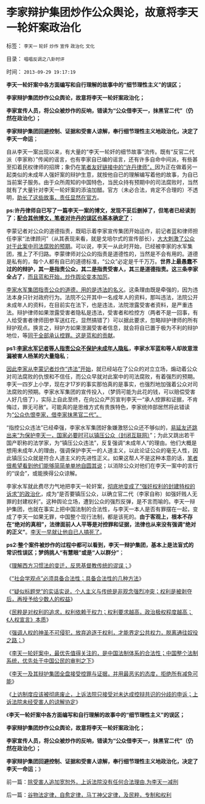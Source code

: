 # 李家辩护集团炒作公众舆论，故意将李天一轮奸案政治化

标签： `李天一` `轮奸` `炒作` `宣传` `政治化` `文化` 

目录： `唱唱反调之八卦时评`

时间： `2013-09-29 19:17:19`

**李天一轮奸案中各方面编写和自行理解的故事中的“细节理性主义”的误区；**

**李家辩护集团炒作公众舆论，故意将李天一轮奸案政治化；**

**李家宣传人员，将公众被炒作的反响，错读为“公众借李天一，抹黑官二代”（仍然在政治化）；**

**李家辩护集团回避控制、证据和受害人谅解，奉行细节理性主义地政治化，决定了李天一命运**；

自从李天一案出现以来，有大量的“李天一轮奸的细节故事”流传。既有“反官二代派（李家称）”传闻的谣言，也有李家自已编的谣言，还有许多自命中间派，有些甚至扣着民权律师的招牌；象仍在[笔者友好链接中的“许丹律师”，](http://blog.sina.com.cn/u/1776361441)因为正在做着另一起类似的未成年人强奸案的辩护生意，就按他自已的理解编写着他的故事，为自已当前案子服务。由于众所周知的中国特色，当民众持有预期中的司法腐败时，当然就有了大量针对李天一轮奸案的添油加醋。官方（未必合法，肯定不合理的）不透明，[助长了这些故事，责任显然在官方](../../../2013/8/16/李天一辩护集团利用了，也拷问了中国一系列恶法；.md)。

**ps:许丹律师自已写了一篇李天一案的博文，发现不妥后删掉了，但笔者已经读到了**；**[配合其他博文，笔者对许丹的误区也基本确定了](../../../2013/9/13/权利一般指“封建权利”，维权者即血酬.md)**；

李蒙记者对公众的道德指责，既昭示着李家宣传集团开始运作，前记者蓝和律师担任李家“法律顾问”（从其表现来看，就是戈培尔式的宣传部长），[大大刺激了公众对于此案中司法腐败的预期](../../../2013/8/18/“法庭未审，公众已判”是法治基础，美国牛仔的法制和美国的法治.md)。可以说，李天一从此时开始，已经被李家的水军集团，推上了不归路。李蒙律师对公众的指责是道德性的，当然是不会有用的。道德是私有的，每个人都有自已的道德标准，“公众”必定是千千万万。**世界上最愚蠢不过的的辩护，其一是指责公众，其二是指责受害人，其三是道德指责。这三条李家全占了**，[而且蓝和开始，炒作舆论变本加厉](../../../2013/7/30/李天一辩护集团的炒作思路和误判.md)。

[李家水军集团指责公众的道德，用的是违法的名义](../../../2013/7/16/中国文化“阴险，含蓄，朋党”劣根性和李天一轮奸案.md)。这条理由既是牵强的，因为违法本身只针对政府行为。法院不公开其中一名成年人的资料，那叫违法，法院公开未成年人的资料，在目前实在法下，也是违法，法院泄露受害者资料，是严重违法。辩护律师如果泄露受害者隐私是违法，受害者和检控方（两者不是一回事，有人给受害者律师田参军送红花，显然搞错了）可以据此要求，忽略辩护律师的所有辩护观点。换言之，辩护方如果泄漏受害者信息，就会将自已置于极为不利的辩护地位，等[同于全部承认控罪。这是蓝和的贡献](../../../2013/9/27/李天一承认了全部控罪与证据，最恶劣的态度拒绝减免可能.md)。

**ps1:[李家水军记者等人指责公众不保护未成年人隐私](../../../2013/7/11/李天一及律师有权“无耻”.md)，李家水军蓝和等人却故意泄漏被害人杨某的大量隐私**；

[因此李家从李蒙记者炒作“违法”开始](../../../2013/2/25/中印轮奸案是未成年的受害者，犯罪人，疑犯和记者.md)，就已经站在了公众的对立立场，煽动着公众对司法腐败的仇恨和不信任，而公众早就对此案中的司法腐败，有着强烈的预期。李天一四岁上小学，现在才17岁的事实那怕真的是事实，也强烈地加强着公众对司法腐败的预期。李家水军集团的宣传投入，（梦鸽可能为此花的钱，可以赔偿受害人好几倍了），实际上自此至终，在向公众严厉宣判李天一“承人控罪和证据，不肯悔过，罪无可赦”。可能真的是思维方式有贵族特色，李家统帅部居然将此错读为[“公众仇恨李家，借李家抹黑官二代”。](../../../2013/9/26/李天一应判13.5年；中国公民审判此案的合法性.md)

“指控公众违法”已经牵强，李家水军集团好象嫌激怒公众还不够似的，[易延友还跳出来“为保护李天一，国家必要时可以镇压公众（封闭互联网）](../../../2013/8/3/互联网流氓“哲学无赖天下无敌”的秘密.md)”；为此又跳出若干国产职称的法学家，为“镇压公众违法”，反复强调“未成年人”的理由。他们大概是想用未成年人的理由，强调保护李天一的人道主义，以此论证公众的毫无人性，因此镇压公众就是符合人道主义的先进性正义。如果这帮人不是这种本意的话，[笔者很希望看到他们能够简简单单地自圆其说](../../../2013/8/3/清华法学系易延友教授没有领悟《罗伯特议事规则》.md)；以消除公众对他们在李天一案中的言行的“误会”，或能换得公众谅解。

李家水军就此费尽力气地把李天一轮奸案，[彻底地变成了“强奸权利的封建特权的诉求”的政治化](../../../2013/9/10/谎言千遍！试图创设强奸权利的李天一集团.md)，成为“是否要镇压公众，以确立官二代（李家自称）如强奸贱人无罪的封建权利”。这种舆论立场，遭到公众的强烈反弹，是不言而喻的。李天一辩护集团，也就在事实上把中国法制的合法性，与李天一本人是否有罪摆在一起，变成了李天一如果无罪，中国整个现行法制，都是该死的。**由于客观上，根本不存在“绝对的真相”，法律面前人人平等是对控罪和证据，法律也从来没有强调“绝对的正义”**。[李天一早就让他自已人搞死了](../../../2013/9/12/为什么传统文人不是忽悠领导，就是煽动民粹？.md)。

**ps2:整个案件被炒作的过程中都可以看到，李天一辩护集团，基本上是法盲式的常识性误区；梦鸽挑人“有慧眼”或是“人以群分”**；

《[理解西方习惯法的变迁，反思基督教传统的谬误；](../../../2013/9/12/理解西方习惯法的变迁，反思基督教传统的谬误；.md)》

《[“社会学观点”必须具备合法性；具备合法性的几种方法](../../../2013/9/12/为什么传统文人不是忽悠领导，就是煽动民粹？.md)》

《[“疑似标题党”的实话实说，个人主义与传统是非观念强烈冲突；权利是被剥夺后，再授予给少数人的权益](../../../2013/9/13/权利是广泛被剥夺后，重新授予少数人的权益.md)》

《[民粹是对权利的追求，权利依赖于权力；权利要求越高，政治极权程度越高；《人权宣言》本质](../../../2013/9/13/权利一般指“封建权利”，维权者即血酬.md)》

《[强调人权的神圣不可侵犯，放弃追逐于权利，才能界定公共权力，脱离通往奴役之路；](../../../2013/9/13/彻底否定维权，才能把公共权力关进笼子.md)》

《[李天一轮奸案中，最优先值得关注的，是中国法制体系的合法性；中国整个法制系统，优先处于中国公民的审判之下](../../../2013/9/26/李天一应判13.5年；中国公民审判此案的合法性.md)》

《[李天一及其辩护集团全盘接受控罪与证据，并用最恶劣的态度，拒绝所有减免可能](../../../2013/9/27/李天一承认了全部控罪与证据，最恶劣的态度拒绝减免可能.md)》

《[上访制度应该被彻底废止，上诉法院只接受对未达成控辩共识的分歧的申诉；上诉法院未经受害人的谅解协定](../../../2013/9/28/除受害人追加宽恕外，上诉法院没有任何合法理由,为李天一减刑.md)》

《**李天一轮奸案中各方面编写和自行理解的故事中的“细节理性主义”的误区；**

**李家辩护集团炒作公众舆论，故意将李天一轮奸案政治化；**

**李家宣传人员，将公众被炒作的反响，错读为“公众借李天一，抹黑官二代”（仍然在政治化）；**

**李家辩护集团回避控制、证据和受害人谅解，奉行细节理性主义地政治化，决定了李天一命运**；》



前一篇：[除受害人追加宽恕外，上诉法院没有任何合法理由,为李天一减刑](../../../2013/9/28/除受害人追加宽恕外，上诉法院没有任何合法理由,为李天一减刑.md)

后一篇：[谷物法定律，自愈定律，马丁神父定律，及民粹，专制和权利](../../../2013/9/29/谷物法定律，自愈定律，马丁神父定律，及民粹，专制和权利.md)